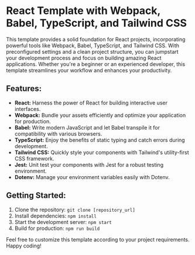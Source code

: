 # React Template with Webpack, Babel, TypeScript, and Tailwind CSS

This template provides a solid foundation for React projects, incorporating powerful tools like Webpack, Babel, TypeScript, and Tailwind CSS. With preconfigured settings and a clean project structure, you can jumpstart your development process and focus on building amazing React applications. Whether you're a beginner or an experienced developer, this template streamlines your workflow and enhances your productivity.

## Features:

- **React:** Harness the power of React for building interactive user interfaces.
- **Webpack:** Bundle your assets efficiently and optimize your application for production.
- **Babel:** Write modern JavaScript and let Babel transpile it for compatibility with various browsers.
- **TypeScript:** Enjoy the benefits of static typing and catch errors during development.
- **Tailwind CSS:** Quickly style your components with Tailwind's utility-first CSS framework.
- **Jest:** Unit test your components with Jest for a robust testing environment.
- **Dotenv:** Manage your environment variables easily with Dotenv.

## Getting Started:

1. Clone the repository: `git clone [repository_url]`
2. Install dependencies: `npm install`
3. Start the development server: `npm start`
4. Build for production: `npm run build`

Feel free to customize this template according to your project requirements. Happy coding!
